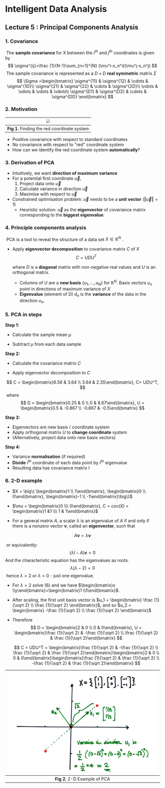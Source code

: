 # Intelligent Data Analysis



## Lecture 5 : Principal Components Analysis



### 1. Covariance

​	The **sample covariance** for X between the $i^{th}$ and $j^{th}$ coordinates is given by
$$
\sigma^{ij}=\frac {1}{N-1}\sum_{n=1}^{N} (\mu^i-x_n^i)(\mu^j-x_n^j)
$$
​	The sample covariance is represented as a $D \times D$ **real symmetric** matrix $\Sigma$
$$
\Sigma =\begin{bmatrix}
\sigma^{11} & \sigma^{12} & \cdots & \sigma^{1D}\\
\sigma^{21} & \sigma^{22} & \cdots & \sigma^{2D}\\
\vdots & \vdots & \vdots & \vdots\\
\sigma^{D1} & \sigma^{D2} & \cdots & \sigma^{DD}
\end{bmatrix}
$$

[^Real symmetric matrix]: A matrix has the same number of rows and columns, which is equivalent to its transpose.



### 2. Motivation

| <img src="/Users/kevinxu95/ACS/IDA/Notes/IDA_Lecture 5.assets/Screenshot 2020-05-27 at 20.29.49.png" style="zoom:75%;" /> |
| :----------------------------------------------------------: |
|         **Fig 1.** Finding the red coordinate system         |



- Positive covariance with respect to standard coordinates
- No covariance with respect to "red" coordinate system
- How can we identify the red coordinate system **automatically**?



### 3. Derivation of PCA

- Intuitively, we want **direction of maximum variance**
- For a potential first coordinate $\vec u$,
  1. Project data onto $\vec u$
  2. Calculate variance in direction $\vec u$
  3. Maximise with respect to $\vec u$
- Constrained optimisation problem: $\vec u$ needs to be a **unit vector**  ($\Vert \vec u\Vert = 1$)
  - Heuristic solution: $\vec u$ as the **eigenvector** of covariance matrix corresponding to the **biggest eigenvalue**.



### 4. Principle components analysis

​	PCA is a tool to reveal the structure of a data set $X \in \mathbb{R}^N$ .

- Apply **eigenvector decomposition** to covariance matrix $C$ of $X$
  $$
  C = UDU^T
  $$
  
  where $D$ is a **diagonal** matrix with non-negative real values and $U$ is an orthogonal matrix.
  
  - Columns of $U$ are a **new basis** {$u_1, ..., u_N$} for $\mathbb R^N$. Basis vectors $u_n$ point in directions of maximum variance of $X$
  - **Eigenvalue** (element of D) $d_n$ is the **variance** of the data in the direction $u_n$.



### 5. PCA in steps

**Step 1:**

- Calculate the sample mean $\mu$

- Subtract $\mu$ from each data sample

**Step 2:**

- Calculate the covariance matrix $C$

- Apply eigenvector decomposition to $C$

$$
C = \begin{bmatrix}6.56 & 3.64 \\ 3.64 & 2.35\end{bmatrix}, C= UDU^T,
$$
​	where 
$$
D = \begin{bmatrix}0.25 & 0 \\ 0 & 8.67\end{bmatrix}, U = \begin{bmatrix}0.5 & -0.867 \\ -0.867 & -0.5\end{bmatrix}
$$

**Step 3:**

- Eigenvectors are new basis / coordinate system
- Apply orthogonal matrix $U$ to **change coordinate** system
- (Alternatively, project data onto new basis vectors)

**Step 4:**

- Variance **normalisation** (if required)
- **Divide** $i^{th}$ coordinate of each data point by $i^{th}$ eigenvalue
- Resulting data has covariance matrix $I$



### 6. 2-D example

- $X = \big\{ \begin{bmatrix}1 \\ 1\end{bmatrix}, \begin{bmatrix}0 \\ 0\end{bmatrix}, \begin{bmatrix}-1 \\ -1\end{bmatrix}\big\}$

- $\mu = \begin{bmatrix}0 \\\ 0\end{bmatrix}, C = cov(X) = \begin{bmatrix}1 &1 \\\ 1 & 1\end{bmatrix}$

- For a general matrix $A$, a scalar $\lambda$ is an eigenvalue of $A$ if and only if there is a *nonzero* vector $\mathbf v$, called an **eigenvector**, such that

$$
A\mathbf v = \lambda \mathbf v
$$

​			or equivalently:
$$
(\lambda I -A)\mathbf v=0
$$
​			And the characteristic equation has the eigenvalues as roots. 
$$
\lambda (\lambda -2) =0
$$
​			hence $\lambda = 2$ or $\lambda = 0$ - just one eigenvalue.

- For $\lambda =2$ solve $(6)$ and we have  $\begin{bmatrix}x \\y\end{bmatrix}=\begin{bmatrix}1 \\1\end{bmatrix}$.

- After scaling, the first unit basis vector is $u_1 = \begin{bmatrix} \frac {1}{\sqrt 2} \\ \frac {1}{\sqrt 2} \end{bmatrix}$, and so $u_2 = \begin{bmatrix} -\frac {1}{\sqrt 2} \\ \frac {1}{\sqrt 2} \end{bmatrix}$

- Therefore
  $$
  D = \begin{bmatrix}2 & 0 \\ 0 & 0\end{bmatrix}, U = \begin{bmatrix}\frac {1}{\sqrt 2} & -\frac {1}{\sqrt 2} \\ \frac {1}{\sqrt 2} & \frac {1}{\sqrt 2}\end{bmatrix}
  $$

  $$
  C = UDU^T = \begin{bmatrix}\frac {1}{\sqrt 2} & -\frac {1}{\sqrt 2} \\ \frac {1}{\sqrt 2} & \frac {1}{\sqrt 2}\end{bmatrix}\begin{bmatrix}2 & 0 \\ 0 & 0\end{bmatrix}\begin{bmatrix}\frac {1}{\sqrt 2} & \frac {1}{\sqrt 2} \\ -\frac {1}{\sqrt 2} & \frac {1}{\sqrt 2}\end{bmatrix}
  $$

  

| <img src="IDA_Lecture 5.assets/Screenshot from 2020-02-06 16-27-47.png" alt="Screenshot from 2020-02-06 16-27-47" style="zoom: 50%;" /> |
| :----------------------------------------------------------: |
|                **Fig 2.** 2-D Example of PCA                 |

